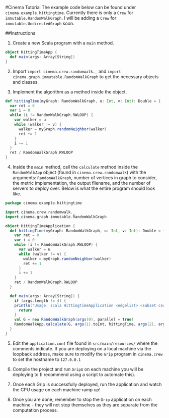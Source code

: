 #Cinema Tutorial
The example code below can be found under
`cinema.example.hittingtime`. Currently
there is only a `Crew` for `immutable.RandomWalkGraph`.
I will be adding a `Crew` for `immutable.UndirectedGraph`
soon.

##Instructions
1. Create a new Scala program with a `main` method.

```scala
object HittingTimeApp {
  def main(args: Array[String])
}
```

2. Import `import cinema.crew.randomwalk._` and
`import cinema.graph.immutable.RandomWalkGraph` to
get the necessary objects and classes.

3. Implement the algorithm as a method inside the object.

```scala
def hittingTime(myGraph: RandomWalkGraph, u: Int, v: Int): Double = {
  var ret = 0
  var i = 0
  while (i != RandomWalkGraph.RWLOOP) {
    var walker = u
    while (walker != v) {
      walker = myGraph.randomNeighbor(walker)
      ret += 1
    }
    i += 1
  }
  ret / RandomWalkGraph.RWLOOP
}
```
    
4. Inside the `main` method, call the `calculate` method 
inside the `RandomWalkApp` object (found in 
`cinema.crew.randomwalk`) with the arguments: 
`RandomWalkGraph`, number of vertices in graph to consider, 
the metric implementation, the output filename, and the 
number of servers to deploy over. Below is what the entire 
program should look like.

```scala
package cinema.example.hittingtime

import cinema.crew.randomwalk._
import cinema.graph.immutable.RandomWalkGraph

object HittingTimeApplication {
  def hittingTime(myGraph: RandomWalkGraph, u: Int, v: Int): Double = {
    var ret = 0
    var i = 0
    while (i != RandomWalkGraph.RWLOOP) {
      var walker = u
      while (walker != v) {
        walker = myGraph.randomNeighbor(walker)
        ret += 1
      }
      i += 1
    }
    ret / RandomWalkGraph.RWLOOP
  }

  def main(args: Array[String]) {
    if (args.length != 4) {
    println("Usage: scala HittingTimeApplication <edgelist> <subset cardinality> <output filename> <# of servers>")
      return
    }
    val G = new RandomWalkGraph(args(0), parallel = true)
    RandomWalkApp.calculate(G, args(1).toInt, hittingTime, args(2), args(3).toInt)
  }
}
```
    
5. Edit the `application.conf` file found in `src/main/resources/` 
where the comments indicate. If you are deploying on a local machine 
via the loopback address, make sure to modify the `Grip` program in 
`cinema.crew` to set the hostname to `127.0.0.1`

6. Compile the project and run `Grip`s on each machine you will be 
deploying to (I recommend using a script to automate this).

7. Once each Grip is successfully deployed, run the application and 
watch the CPU usage on each machine ramp up!

8. Once you are done, remember to stop the `Grip`
application on each machine - they will not stop
themselves as they are separate from the computation
process.